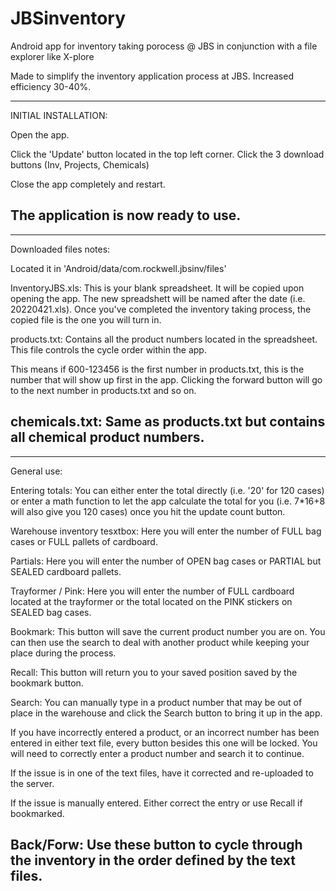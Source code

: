 # JBSinventory
Android app for inventory taking porocess @ JBS in conjunction with a file explorer like X-plore

Made to simplify the inventory application process at JBS. Increased efficiency 30-40%.

---------------------------------------------------------------------------------------------
INITIAL INSTALLATION:

Open the app.

Click the 'Update' button located in the top left corner.
Click the 3 download buttons (Inv, Projects, Chemicals)

Close the app completely and restart.

The application is now ready to use.
---------------------------------------------------------------------------------------------


---------------------------------------------------------------------------------------------
Downloaded files notes:

Located it in 'Android/data/com.rockwell.jbsinv/files'

InventoryJBS.xls:
This is your blank spreadsheet. It will be copied upon opening the app. The new spreadshett
will be named after the date (i.e. 20220421.xls). Once you've completed the inventory
taking process, the copied file is the one you will turn in.

products.txt:
Contains all the product numbers located in the spreadsheet. This file controls the cycle
order within the app. 

This means if 600-123456 is the first number in products.txt, this is the number that will
show up first in the app. Clicking the forward button will go to the next number in
products.txt and so on.

chemicals.txt:
Same as products.txt but contains all chemical product numbers.
---------------------------------------------------------------------------------------------


---------------------------------------------------------------------------------------------
General use:

Entering totals:
You can either enter the total directly (i.e. '20' for 120 cases) or enter a math function
to let the app calculate the total for you (i.e. 7*16+8 will also give you 120 cases) once
you hit the update count button.

Warehouse inventory tesxtbox: 
Here you will enter the number of FULL bag cases or FULL pallets of cardboard.

Partials:
Here you will enter the number of OPEN bag cases or PARTIAL but SEALED cardboard pallets.

Trayformer / Pink:
Here you will enter the number of FULL cardboard located at the trayformer or the total
located on the PINK stickers on SEALED bag cases.

Bookmark:
This button will save the current product number you are on. You can then use the search
to deal with another product while keeping your place during the process.

Recall:
This button will return you to your saved position saved by the bookmark button.

Search:
You can manually type in a product number that may be out of place in the warehouse
and click the Search button to bring it up in the app.

If you have incorrectly entered a product, or an incorrect number has been entered
in either text file, every button besides this one will be locked. You will need to
correctly enter a product number and search it to continue.

If the issue is in one of the text files, have it corrected and re-uploaded to the
server.

If the issue is manually entered. Either correct the entry or use Recall if
bookmarked.

Back/Forw:
Use these button to cycle through the inventory in the order defined by the text files.
---------------------------------------------------------------------------------------------

